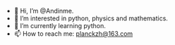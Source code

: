 - 👋 Hi, I’m @Andinme. 
- 👀 I’m interested in python, physics and mathematics. 
- 🌱 I’m currently learning python.
- 📫 How to reach me: planckzh@163.com

<!---
Andinme/Andinme is a ✨ special ✨ repository because its `README.md` (this file) appears on your GitHub profile.
You can click the Preview link to take a look at your changes.
--->
